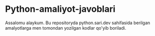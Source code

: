 # Python-amaliyot-javoblari

Assalomu alaykum. 
Bu repositoryda python.sari.dev sahifasida berilgan amalyotlarga men tomondan yozilgan kodlar qo'yib boriladi.

